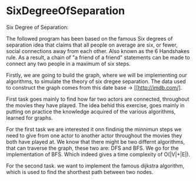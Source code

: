 # SixDegreeOfSeparation


Six Degree of Separation:

The followed program has been based on the famous
Six degrees of separation idea that claims that all people on average are six, or fewer, social connections away from each other.
Also known as the 6 Handshakes rule. As a result, a chain of "a friend of a friend" statements can be made to connect any two people in a maximum of six steps.

Firstly, we are going to build the graph, where we will be implementing our algorithms, to simulate the theory of six dregee separation. The data used to construct the
graph comes from this date base -> [[http://imdb.com/].

First task goes mainly to find how far two actors are connected, throughout the movies they have played.
The idea behid this exercise, goes mainly in putting on practice the knowledge acquired of the various algorithms, learned for graphs.

For the first task we are interested it onn findinig the minnimun steps we need to give from one actor to another actor throughout the movies they both have played at.
We know that there might be two differnt algorithms, that can traverse the graph, these two are: DFS and BFS. We go for the implementation of BFS. Which indeed gives 
a time complexity of O(|V|+|E|).


For the second task. we want to implement the famous dijkstra algorithm, which is used to find the shorthest path between two nodes.
